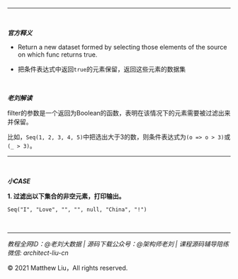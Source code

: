

---

<br>

**_官方释义_**

- Return a new dataset formed by selecting those elements of the source on which func returns true.

<div class="hint">

- 把条件表达式中返回`true`的元素保留，返回这些元素的数据集

</div>

<br>

**_老刘解读_**

filter的参数是一个返回为Boolean的函数，表明在该情况下的元素需要被过滤出来并保留。

比如，`Seq(1, 2, 3, 4, 5)`中把选出大于3的数，则条件表达式为`(o => o > 3)`或`(_ > 3)`。

---

<br>

**_小CASE_**

**1. 过滤出以下集合的非空元素，打印输出。**

`Seq("I", "Love", "", "", null, "China", "!")`

<br>

---

_教程全网ID：@老刘大数据 | 源码下载公众号：@架构师老刘 | 课程源码辅导陪练微信: architect-liu-cn_

© 2021 Matthew Liu，All rights reserved. 